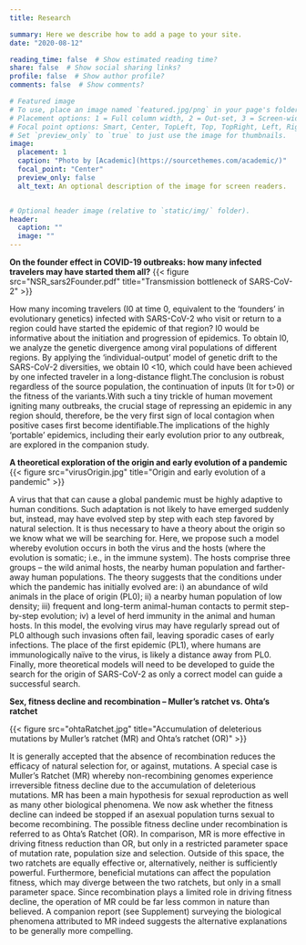 ```yaml
---
title: Research

summary: Here we describe how to add a page to your site.
date: "2020-08-12"

reading_time: false  # Show estimated reading time?
share: false  # Show social sharing links?
profile: false  # Show author profile?
comments: false  # Show comments?

# Featured image
# To use, place an image named `featured.jpg/png` in your page's folder.
# Placement options: 1 = Full column width, 2 = Out-set, 3 = Screen-width
# Focal point options: Smart, Center, TopLeft, Top, TopRight, Left, Right, BottomLeft, Bottom, BottomRight
# Set `preview_only` to `true` to just use the image for thumbnails.
image:
  placement: 1
  caption: "Photo by [Academic](https://sourcethemes.com/academic/)"
  focal_point: "Center"
  preview_only: false
  alt_text: An optional description of the image for screen readers.


# Optional header image (relative to `static/img/` folder).
header:
  caption: ""
  image: ""
---
```


**On the founder effect in COVID-19 outbreaks: how many infected travelers may have started them all?**
{{< figure src="NSR_sars2Founder.pdf" title="Transmission bottleneck of SARS-CoV-2" >}}

How many incoming travelers (I0 at time 0, equivalent to the ‘founders’ in evolutionary genetics) infected
with SARS-CoV-2 who visit or return to a region could have started the epidemic of that region? I0 would
be informative about the initiation and progression of epidemics. To obtain I0, we analyze the genetic
divergence among viral populations of different regions. By applying the ‘individual-output’ model of
genetic drift to the SARS-CoV-2 diversities, we obtain I0 <10, which could have been achieved by one
infected traveler in a long-distance flight.The conclusion is robust regardless of the source population, the
continuation of inputs (It for t>0) or the fitness of the variants.With such a tiny trickle of human
movement igniting many outbreaks, the crucial stage of repressing an epidemic in any region should,
therefore, be the very first sign of local contagion when positive cases first become identifiable.The
implications of the highly ‘portable’ epidemics, including their early evolution prior to any outbreak, are
explored in the companion study. 

**A theoretical exploration of the origin and early evolution of a pandemic**
{{< figure src="virusOrigin.jpg" title="Origin and early evolution of a pandemic" >}}

A virus that that can cause a global pandemic must be highly adaptive to human conditions. Such adaptation is not likely to have emerged suddenly but, instead, may have evolved step by step with each step favored by natural selection. It is thus necessary to have a theory about the origin so we know what we will be searching for. Here, we propose such a model whereby evolution occurs in both the virus and the hosts (where the evolution is somatic; i.e., in the immune system). The hosts comprise three groups – the wild animal hosts, the nearby human population and farther-away human populations. The theory suggests that the conditions under which the pandemic has initially evolved are: i) an abundance of wild animals in the place of origin (PL0); ii) a nearby human population of low density; iii) frequent and long-term animal-human contacts to permit step-by-step evolution; iv) a level of herd immunity in the animal and human hosts. In this model, the evolving virus may have regularly spread out of PL0 although such invasions often fail, leaving sporadic cases of early infections. The place of the first epidemic (PL1), where humans are immunologically naïve to the virus, is likely a distance away from PL0. Finally, more theoretical models will need to be developed to guide the search for the origin of SARS-CoV-2 as only a correct model can guide a successful search. 

**Sex, fitness decline and recombination – Muller’s ratchet vs. Ohta’s ratchet**

{{< figure src="ohtaRatchet.jpg" title="Accumulation of deleterious mutations by Muller’s ratchet (MR) and Ohta’s ratchet (OR)" >}}

It is generally accepted that the absence of recombination reduces the efficacy of natural selection for, or against, mutations. A special case is Muller’s Ratchet (MR) whereby non-recombining genomes experience irreversible fitness decline due to the accumulation of deleterious mutations. MR has been a main hypothesis for sexual reproduction as well as many other biological phenomena. We now ask whether the fitness decline can indeed be stopped if an asexual population turns sexual to become recombining. The possible fitness decline under recombination is referred to as Ohta’s Ratchet (OR). In comparison, MR is more effective in driving fitness reduction than OR, but only in a restricted parameter space of mutation rate, population size and selection. Outside of this space, the two ratchets are equally effective or, alternatively, neither is sufficiently powerful. Furthermore, beneficial mutations can affect the population fitness, which may diverge between the two ratchets, but only in a small parameter space. Since recombination plays a limited role in driving fitness decline, the operation of MR could be far less common in nature than believed. A companion report (see Supplement) surveying the biological phenomena attributed to MR indeed suggests the alternative explanations to be generally more compelling.



